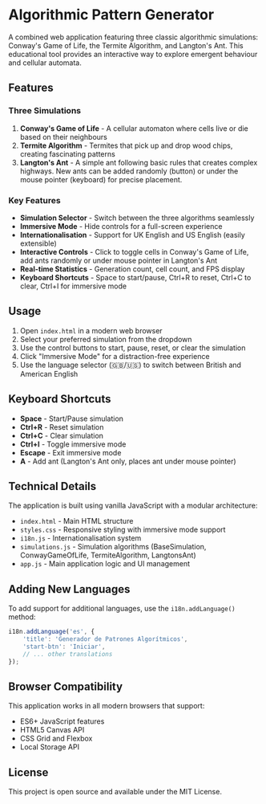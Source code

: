 # Algorithmic Pattern Generator

A combined web application featuring three classic algorithmic simulations: Conway's Game of Life, the Termite Algorithm, and Langton's Ant. This educational tool provides an interactive way to explore emergent behaviour and cellular automata.

## Features

### Three Simulations

1. **Conway's Game of Life** - A cellular automaton where cells live or die based on their neighbours
2. **Termite Algorithm** - Termites that pick up and drop wood chips, creating fascinating patterns
3. **Langton's Ant** - A simple ant following basic rules that creates complex highways. New ants can be added randomly (button) or under the mouse pointer (keyboard) for precise placement.

### Key Features

- **Simulation Selector** - Switch between the three algorithms seamlessly
- **Immersive Mode** - Hide controls for a full-screen experience
- **Internationalisation** - Support for UK English and US English (easily extensible)
- **Interactive Controls** - Click to toggle cells in Conway's Game of Life, add ants randomly or under mouse pointer in Langton's Ant
- **Real-time Statistics** - Generation count, cell count, and FPS display
- **Keyboard Shortcuts** - Space to start/pause, Ctrl+R to reset, Ctrl+C to clear, Ctrl+I for immersive mode

## Usage

1. Open `index.html` in a modern web browser
2. Select your preferred simulation from the dropdown
3. Use the control buttons to start, pause, reset, or clear the simulation
4. Click "Immersive Mode" for a distraction-free experience
5. Use the language selector (🇬🇧/🇺🇸) to switch between British and American English

## Keyboard Shortcuts

- **Space** - Start/Pause simulation
- **Ctrl+R** - Reset simulation
- **Ctrl+C** - Clear simulation
- **Ctrl+I** - Toggle immersive mode
- **Escape** - Exit immersive mode
- **A** - Add ant (Langton's Ant only, places ant under mouse pointer)

## Technical Details

The application is built using vanilla JavaScript with a modular architecture:

- `index.html` - Main HTML structure
- `styles.css` - Responsive styling with immersive mode support
- `i18n.js` - Internationalisation system
- `simulations.js` - Simulation algorithms (BaseSimulation, ConwayGameOfLife, TermiteAlgorithm, LangtonsAnt)
- `app.js` - Main application logic and UI management

## Adding New Languages

To add support for additional languages, use the `i18n.addLanguage()` method:

```javascript
i18n.addLanguage('es', {
    'title': 'Generador de Patrones Algorítmicos',
    'start-btn': 'Iniciar',
    // ... other translations
});
```

## Browser Compatibility

This application works in all modern browsers that support:
- ES6+ JavaScript features
- HTML5 Canvas API
- CSS Grid and Flexbox
- Local Storage API

## License

This project is open source and available under the MIT License.